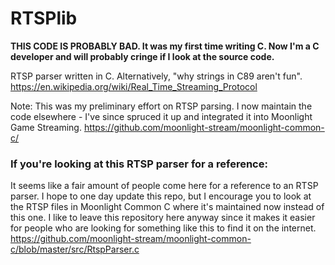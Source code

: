 RTSPlib
=======

**THIS CODE IS PROBABLY BAD. It was my first time writing C. Now I'm a C developer and will probably cringe if I look at the source code.**



RTSP parser written in C. Alternatively, "why strings in C89 aren't fun".
https://en.wikipedia.org/wiki/Real_Time_Streaming_Protocol     

Note: This was my preliminary effort on RTSP parsing. I now maintain the code elsewhere - I've since spruced it up and integrated it into Moonlight Game Streaming. 
https://github.com/moonlight-stream/moonlight-common-c/

### If you're looking at this RTSP parser for a reference:

It seems like a fair amount of people come here for a reference to an RTSP parser. I hope to one day update this repo, but I encourage you to look at the RTSP files in Moonlight Common C where it's maintained now instead of this one. I like to leave this repository here anyway since it makes it easier for people who are looking for something like this to find it on the internet.
https://github.com/moonlight-stream/moonlight-common-c/blob/master/src/RtspParser.c

